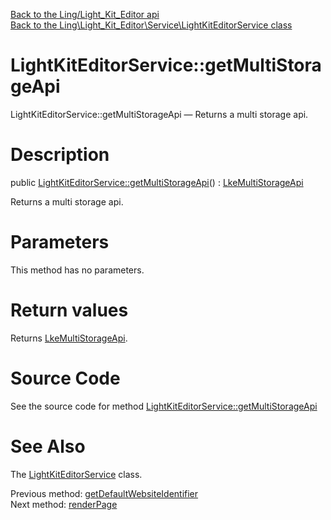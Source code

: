 [Back to the Ling/Light_Kit_Editor api](https://github.com/lingtalfi/Light_Kit_Editor/blob/master/doc/api/Ling/Light_Kit_Editor.md)<br>
[Back to the Ling\Light_Kit_Editor\Service\LightKitEditorService class](https://github.com/lingtalfi/Light_Kit_Editor/blob/master/doc/api/Ling/Light_Kit_Editor/Service/LightKitEditorService.md)


LightKitEditorService::getMultiStorageApi
================



LightKitEditorService::getMultiStorageApi — Returns a multi storage api.




Description
================


public [LightKitEditorService::getMultiStorageApi](https://github.com/lingtalfi/Light_Kit_Editor/blob/master/doc/api/Ling/Light_Kit_Editor/Service/LightKitEditorService/getMultiStorageApi.md)() : [LkeMultiStorageApi](https://github.com/lingtalfi/Light_Kit_Editor/blob/master/doc/api/Ling/Light_Kit_Editor/Storage/LkeMultiStorageApi.md)




Returns a multi storage api.




Parameters
================

This method has no parameters.


Return values
================

Returns [LkeMultiStorageApi](https://github.com/lingtalfi/Light_Kit_Editor/blob/master/doc/api/Ling/Light_Kit_Editor/Storage/LkeMultiStorageApi.md).








Source Code
===========
See the source code for method [LightKitEditorService::getMultiStorageApi](https://github.com/lingtalfi/Light_Kit_Editor/blob/master/Service/LightKitEditorService.php#L129-L134)


See Also
================

The [LightKitEditorService](https://github.com/lingtalfi/Light_Kit_Editor/blob/master/doc/api/Ling/Light_Kit_Editor/Service/LightKitEditorService.md) class.

Previous method: [getDefaultWebsiteIdentifier](https://github.com/lingtalfi/Light_Kit_Editor/blob/master/doc/api/Ling/Light_Kit_Editor/Service/LightKitEditorService/getDefaultWebsiteIdentifier.md)<br>Next method: [renderPage](https://github.com/lingtalfi/Light_Kit_Editor/blob/master/doc/api/Ling/Light_Kit_Editor/Service/LightKitEditorService/renderPage.md)<br>

